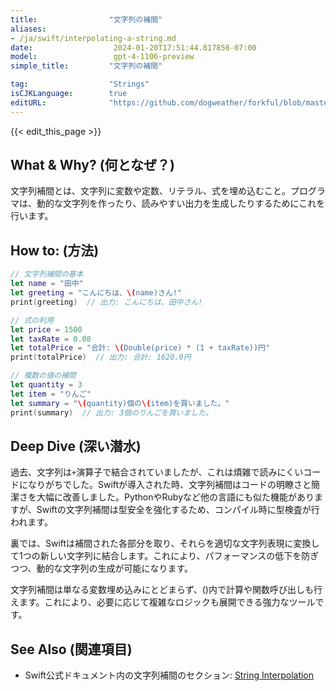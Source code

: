 ```yaml
---
title:                "文字列の補間"
aliases:
- /ja/swift/interpolating-a-string.md
date:                  2024-01-20T17:51:44.817858-07:00
model:                 gpt-4-1106-preview
simple_title:         "文字列の補間"

tag:                  "Strings"
isCJKLanguage:        true
editURL:              "https://github.com/dogweather/forkful/blob/master/content/ja/swift/interpolating-a-string.md"
---
```


{{< edit_this_page >}}

## What & Why? (何となぜ？)
文字列補間とは、文字列に変数や定数、リテラル、式を埋め込むこと。プログラマは、動的な文字列を作ったり、読みやすい出力を生成したりするためにこれを行います。

## How to: (方法)
```swift
// 文字列補間の基本
let name = "田中"
let greeting = "こんにちは、\(name)さん!"
print(greeting)  // 出力: こんにちは、田中さん!

// 式の利用
let price = 1500
let taxRate = 0.08
let totalPrice = "合計: \(Double(price) * (1 + taxRate))円"
print(totalPrice)  // 出力: 合計: 1620.0円

// 複数の値の補間
let quantity = 3
let item = "りんご"
let summary = "\(quantity)個の\(item)を買いました。"
print(summary)  // 出力: 3個のりんごを買いました。
```

## Deep Dive (深い潜水)
過去、文字列は`+`演算子で結合されていましたが、これは煩雑で読みにくいコードになりがちでした。Swiftが導入された時、文字列補間はコードの明瞭さと簡潔さを大幅に改善しました。PythonやRubyなど他の言語にも似た機能がありますが、Swiftの文字列補間は型安全を強化するため、コンパイル時に型検査が行われます。

裏では、Swiftは補間された各部分を取り、それらを適切な文字列表現に変換して1つの新しい文字列に結合します。これにより、パフォーマンスの低下を防ぎつつ、動的な文字列の生成が可能になります。 

文字列補間は単なる変数埋め込みにとどまらず、\()内で計算や関数呼び出しも行えます。これにより、必要に応じて複雑なロジックも展開できる強力なツールです。

## See Also (関連項目)
- Swift公式ドキュメント内の文字列補間のセクション: [String Interpolation](https://docs.swift.org/swift-book/LanguageGuide/StringsAndCharacters.html#ID292)
